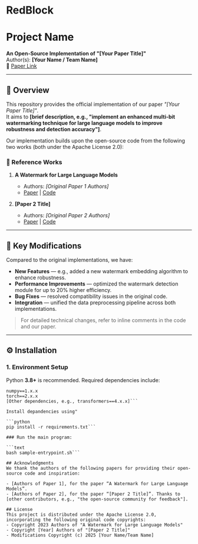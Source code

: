 # RedBlock
# Project Name

**An Open-Source Implementation of "[Your Paper Title]"**  
Author(s): **[Your Name / Team Name]**  
📄 [Paper Link](Your-Paper-URL)  

---

## 📌 Overview

This repository provides the official implementation of our paper *"[Your Paper Title]"*.  
It aims to **[brief description, e.g., "implement an enhanced multi-bit watermarking technique for large language models to improve robustness and detection accuracy"]**.

Our implementation builds upon the open-source code from the following two works (both under the Apache License 2.0):

### 📄 Reference Works

1. **A Watermark for Large Language Models**  
   - Authors: *[Original Paper 1 Authors]*  
   - [Paper](https://arxiv.org/abs/2301.10226) | [Code](Original-Repo-1-URL)  

2. **[Paper 2 Title]**  
   - Authors: *[Original Paper 2 Authors]*  
   - [Paper](Paper-2-URL) | [Code](Original-Repo-2-URL)  

---

## 🚀 Key Modifications

Compared to the original implementations, we have:

- **New Features** — e.g., added a new watermark embedding algorithm to enhance robustness.  
- **Performance Improvements** — optimized the watermark detection module for up to 20% higher efficiency.  
- **Bug Fixes** — resolved compatibility issues in the original code.  
- **Integration** — unified the data preprocessing pipeline across both implementations.  

> For detailed technical changes, refer to inline comments in the code and our paper.

---

## ⚙️ Installation

### 1. Environment Setup

Python **3.8+** is recommended. Required dependencies include:

```text
numpy==1.x.x
torch==2.x.x
[Other dependencies, e.g., transformers==4.x.x]```

Install depandencies using"

```python
pip install -r requirements.txt```

### Run the main program:

```text
bash sample-entrypoint.sh```

## Acknowledgments
We thank the authors of the following papers for providing their open-source code and inspiration:

- [Authors of Paper 1], for the paper “A Watermark for Large Language Models”.
- [Authors of Paper 2], for the paper “[Paper 2 Title]”. Thanks to [other contributors, e.g., "the open-source community for feedback"].

## License
This project is distributed under the Apache License 2.0, incorporating the following original code copyrights:
- Copyright 2023 Authors of "A Watermark for Large Language Models"
- Copyright [Year] Authors of "[Paper 2 Title]"
- Modifications Copyright (c) 2025 [Your Name/Team Name]



